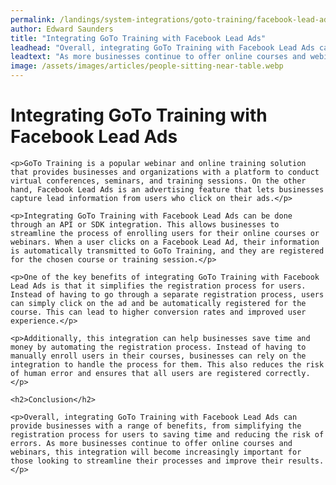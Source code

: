```yaml
---
permalink: /landings/system-integrations/goto-training/facebook-lead-ads
author: Edward Saunders
title: "Integrating GoTo Training with Facebook Lead Ads"
leadhead: "Overall, integrating GoTo Training with Facebook Lead Ads can provide businesses with a range of benefits, from simplifying the registration process for users to saving time and reducing the risk of errors"
leadtext: "As more businesses continue to offer online courses and webinars, this integration will become increasingly important for those looking to streamline their processes and improve their results."
image: /assets/images/articles/people-sitting-near-table.webp
---
```

<div class="arttext">	<h1>Integrating GoTo Training with Facebook Lead Ads</h1>

	<p>GoTo Training is a popular webinar and online training solution that provides businesses and organizations with a platform to conduct virtual conferences, seminars, and training sessions. On the other hand, Facebook Lead Ads is an advertising feature that lets businesses capture lead information from users who click on their ads.</p>

	<p>Integrating GoTo Training with Facebook Lead Ads can be done through an API or SDK integration. This allows businesses to streamline the process of enrolling users for their online courses or webinars. When a user clicks on a Facebook Lead Ad, their information is automatically transmitted to GoTo Training, and they are registered for the chosen course or training session.</p>

	<p>One of the key benefits of integrating GoTo Training with Facebook Lead Ads is that it simplifies the registration process for users. Instead of having to go through a separate registration process, users can simply click on the ad and be automatically registered for the course. This can lead to higher conversion rates and improved user experience.</p>

	<p>Additionally, this integration can help businesses save time and money by automating the registration process. Instead of having to manually enroll users in their courses, businesses can rely on the integration to handle the process for them. This also reduces the risk of human error and ensures that all users are registered correctly.</p>

	<h2>Conclusion</h2>

	<p>Overall, integrating GoTo Training with Facebook Lead Ads can provide businesses with a range of benefits, from simplifying the registration process for users to saving time and reducing the risk of errors. As more businesses continue to offer online courses and webinars, this integration will become increasingly important for those looking to streamline their processes and improve their results.</p>
</div>